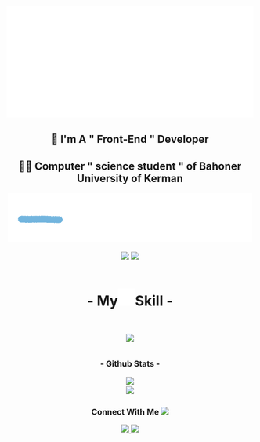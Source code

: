 <img src = "abbas_github.gif"/>

<div align = "center">
   <h2> 🚀 I'm A " Front-End " Developer </h2>
   <h2> 👨‍💻 Computer " science student " of Bahoner University of Kerman </h2>
</div>
<div align = "center">
<a href="https://github.com/hzabbas"><img src = "line.gif" /></a>
</div>
<br />
<div align = "center">
    <img src = "https://komarev.com/ghpvc/?username=hzabbas&color=blueviolet" width = "100px"/>
         <img src = 'https://img.shields.io/badge/dynamic/json?logo=github&label=GitHub%20Stars&color=blueviolet&style=flat&query=%24.stars&url=https://api.github-star-counter.workers.dev/user/hzabbas'/>
</div>

<br />
<h1 align = "center">- My<img src = "Arrow.gif" width = "35px" />Skill -<h1/>

<div align = "center">
    <p align = "center">
        <a href="https://github.com/hzabbas">
            <img src='https://skillicons.dev/icons?i=js,html,css,git,github,cpp,py,photoshop,vscode,bootstrap,md' />
        </a>
    </p>
</div>



<h3 align = "center">- Github Stats -</h3>
<div align="center">
  <a href="https://github.com/hzabbas"><img src="https://github-readme-stats.vercel.app/api/top-langs/?username=hzabbas&langs_count=10&layout=compact&theme=react&hide_border=true&bg_color=0D1117&title_color=3382ed&icon_color=3382ed" /></a>
<br />
  <a href="https://github.com/hzabbas"><img src="https://github-readme-stats.vercel.app/api?username=hzabbas&theme=gruvbox_duo&show_icons=true&include_all_commits=true&count_private=true&theme=react&hide_border=true&bg_color=0D1117&title_color=3382ed&icon_color=3382ed" /></a>

</div>


<h3 align = "center">Connect With Me <img src="https://em-content.zobj.net/source/animated-noto-color-emoji/356/eyes_1f440.gif" width="20"/></h3>
<div align="center">
<a href="https://github.com/hzabbas">
<img src="https://skillicons.dev/icons?i=github" />
</a>
<a href="https://www.instagram.com/abbashz_ir">
<img src="https://skillicons.dev/icons?i=instagram" />
</a>
</div>






